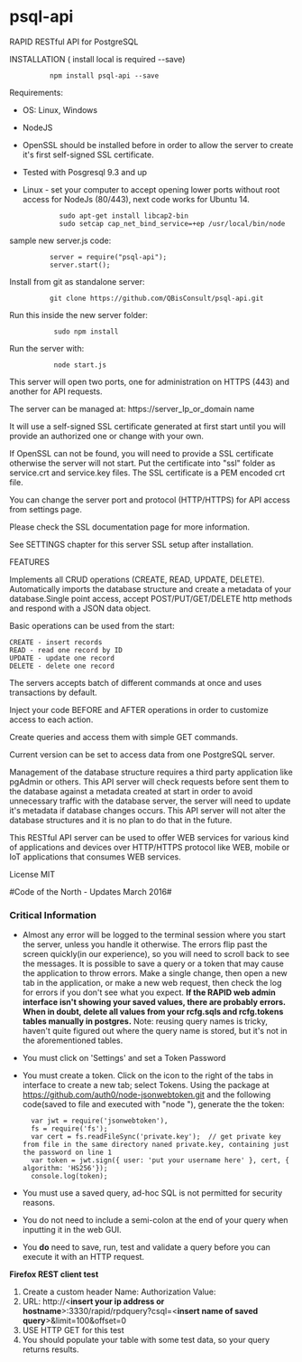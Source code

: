 # psql-api
RAPID RESTful API for PostgreSQL

INSTALLATION  ( install local is required  --save)

              npm install psql-api --save

Requirements:
- OS: Linux, Windows 
- NodeJS
- OpenSSL should be installed before in order to allow the server to create it's first self-signed SSL certificate.
- Tested with Posgresql 9.3 and up
- Linux - set your computer to accept opening lower ports without root access for NodeJs (80/443), next code works for Ubuntu 14.

               sudo apt-get install libcap2-bin
               sudo setcap cap_net_bind_service=+ep /usr/local/bin/node

sample new server.js code:

              server = require("psql-api");
              server.start();


Install from git as standalone server:

              git clone https://github.com/QBisConsult/psql-api.git

Run this inside the new server folder:   

               sudo npm install

Run the server with:

               node start.js

This server will open two ports, one for administration on HTTPS (443) and another for API requests.

The server can be managed at:  https://server_Ip_or_domain name

It will use a self-signed SSL certificate generated at first start until you will provide an authorized one or change with your own.

If OpenSSL can not be found, you will need to provide a SSL certificate otherwise the server will not start.
Put the certificate into "ssl" folder as service.crt and service.key files. The SSL certificate is a PEM encoded crt file.

You can change the server port and protocol (HTTP/HTTPS) for API access from settings page.

Please check the SSL documentation page for more information.

See SETTINGS chapter for this server SSL setup after installation.

FEATURES

Implements all CRUD operations (CREATE, READ, UPDATE, DELETE).
Automatically imports the database structure and create a metadata of your database.Single point access, accept POST/PUT/GET/DELETE http methods and respond with a JSON data object.

Basic operations can be used from the start:

    CREATE - insert records
    READ - read one record by ID
    UPDATE - update one record
    DELETE - delete one record

The servers accepts batch of different commands at once and uses transactions by default.

Inject your code BEFORE and AFTER operations in order to customize access to each action.

Create queries and access them with simple GET commands.

Current version can be set to access data from one PostgreSQL server.

Management of the database structure requires a third party application like pgAdmin or others. This API server will check requests before sent them to the database against a metadata created at start in order to avoid unnecessary traffic with the database server, the server will need to update it's metadata if database changes occurs. This API server will not alter the database structures and it is no plan to do that in the future.

This RESTful API server can be used to offer WEB services for various kind of applications and devices over HTTP/HTTPS protocol like WEB, mobile or IoT applications  that consumes WEB services.



License MIT

#Code of the North - Updates March 2016#

### Critical Information
- Almost any error will be logged to the terminal session where you start the server, unless you handle it otherwise. The errors flip past the screen quickly(in our experience), so you will need to scroll back to see the messages. It is possible to save a query or a token that may cause the application to throw errors. Make a single change, then open a new tab in the application, or make a new web request, then check the log for errors if you don't see what you expect. **If the RAPID web admin interface isn't showing your saved values, there are probably errors. When in doubt, delete all values from your rcfg.sqls and rcfg.tokens tables manually in postgres.** Note: reusing query names is tricky, haven't quite figured out where the query name is stored, but it's not in the aforementioned tables. 

- You must click on 'Settings' and set a Token Password

- You must create a token. Click on the icon to the right of the tabs in interface to create a new tab; select Tokens. Using the package at https://github.com/auth0/node-jsonwebtoken.git and the following code(saved to file and executed with "node <filename>"), generate the the token:

        var jwt = require('jsonwebtoken'),
        fs = require('fs');
        var cert = fs.readFileSync('private.key');  // get private key from file in the same directory naned private.key, containing just the password on line 1
        var token = jwt.sign({ user: 'put your username here' }, cert, { algorithm: 'HS256'});
        console.log(token);

- You must use a saved query, ad-hoc SQL is not permitted for security reasons.

- You do not need to include a semi-colon at the end of your query when inputting it in the web GUI.

- You **do** need to save, run, test and validate a query before you can execute it with an HTTP request.

**Firefox REST client test**

1. Create a custom header
      Name: Authorization
      Value: <insert token from jwt code above>
2. URL: http://<**insert your ip address or hostname**>:3330/rapid/rpdquery?csql=<**insert name of saved query**>&limit=100&offset=0
3. USE HTTP GET for this test
4. You should populate your table with some test data, so your query returns results. 
